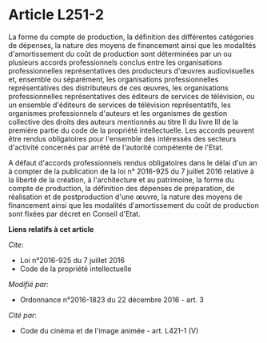 # Article L251-2

La forme du compte de production, la définition des différentes catégories de dépenses, la nature des moyens de financement
ainsi que les modalités d'amortissement du coût de production sont déterminées par un ou plusieurs accords professionnels
conclus entre les organisations professionnelles représentatives des producteurs d'œuvres audiovisuelles et, ensemble ou
séparément, les organisations professionnelles représentatives des distributeurs de ces œuvres, les organisations
professionnelles représentatives des éditeurs de services de télévision, ou un ensemble d'éditeurs de services de télévision
représentatifs, les organismes professionnels d'auteurs et           les organismes de gestion collective des droits des
auteurs mentionnés au titre II du livre III de la première partie du code de la propriété intellectuelle. Les accords peuvent
être rendus obligatoires pour l'ensemble des intéressés des secteurs d'activité concernés par arrêté de l'autorité compétente
de l'Etat. 

A défaut d'accords professionnels rendus obligatoires dans le délai d'un an à compter de la publication de la loi n° 2016-925
du 7 juillet 2016 relative à la liberté de la création, à l'architecture et au patrimoine, la forme du compte de production,
la définition des dépenses de préparation, de réalisation et de postproduction d'une œuvre, la nature des moyens de
financement ainsi que les modalités d'amortissement du coût de production sont fixées par décret en Conseil d'Etat.

**Liens relatifs à cet article**

_Cite_:

  - Loi n°2016-925 du 7 juillet 2016
  - Code de la propriété intellectuelle

_Modifié par_:

  - Ordonnance n°2016-1823 du 22 décembre 2016 - art. 3

_Cité par_:

  - Code du cinéma et de l'image animée - art. L421-1 (V)
